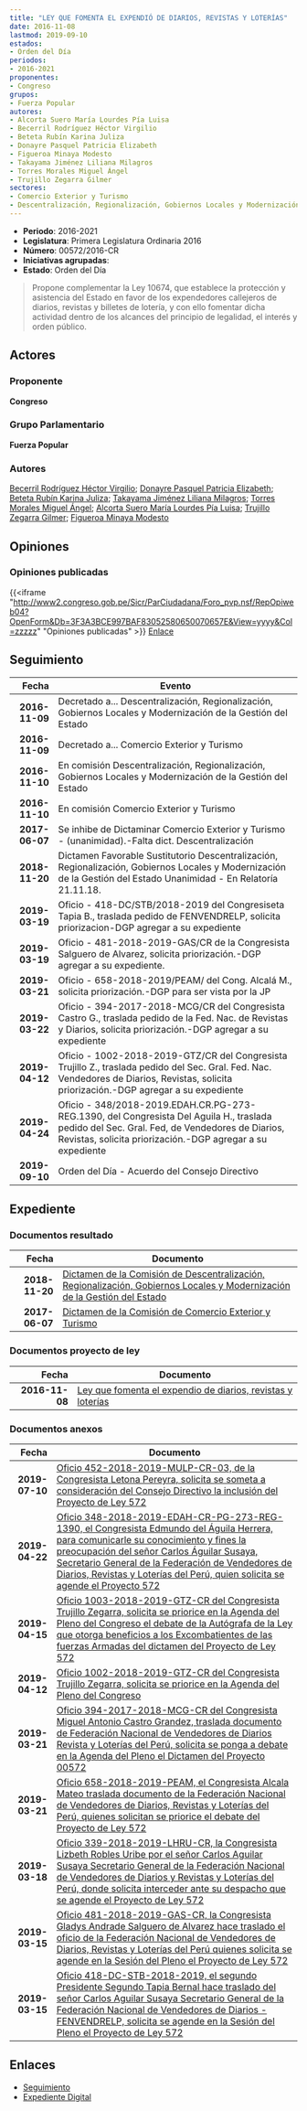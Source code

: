 ```yaml
---
title: "LEY QUE FOMENTA EL EXPENDIÓ DE DIARIOS, REVISTAS Y LOTERÍAS"
date: 2016-11-08
lastmod: 2019-09-10
estados:
- Orden del Día
periodos:
- 2016-2021
proponentes:
- Congreso
grupos:
- Fuerza Popular
autores:
- Alcorta Suero María Lourdes Pía Luisa
- Becerril Rodríguez Héctor Virgilio
- Beteta Rubín Karina Juliza
- Donayre Pasquel Patricia Elizabeth
- Figueroa Minaya Modesto
- Takayama Jiménez Liliana Milagros
- Torres Morales Miguel Ángel
- Trujillo Zegarra Gilmer
sectores:
- Comercio Exterior y Turismo
- Descentralización, Regionalización, Gobiernos Locales y Modernización de la Gestión del Estado
---
```

- **Periodo**: 2016-2021
- **Legislatura**: Primera Legislatura Ordinaria 2016
- **Número**: 00572/2016-CR
- **Iniciativas agrupadas**: 
- **Estado**: Orden del Día

> Propone complementar la Ley 10674, que establece la protección y asistencia del Estado en favor de los expendedores callejeros de diarios, revistas y billetes de lotería, y con ello fomentar dicha actividad dentro de los alcances del principio de legalidad, el interés y orden público.


## Actores

### Proponente

**Congreso**

### Grupo Parlamentario

**Fuerza Popular**

### Autores

[Becerril Rodríguez Héctor Virgilio](mailto:mailto:hbecerril@congreso.gob.pe); [Donayre Pasquel Patricia Elizabeth](mailto:mailto:pdonayre@congreso.gob.pe); [Beteta Rubín Karina Juliza](mailto:mailto:kbeteta@congreso.gob.pe); [Takayama Jiménez Liliana Milagros](mailto:mailto:ltakayama@congreso.gob.pe); [Torres Morales Miguel Ángel](mailto:mailto:mtorresm@congreso.gob.pe); [Alcorta Suero María Lourdes Pía Luisa](mailto:mailto:lalcorta@congreso.gob.pe); [Trujillo Zegarra Gilmer](mailto:mailto:gtrujilloz@congreso.gob.pe); [Figueroa Minaya Modesto](mailto:mailto:mfigueroam@congreso.gob.pe)

## Opiniones

### Opiniones publicadas

{{<iframe "http://www2.congreso.gob.pe/Sicr/ParCiudadana/Foro_pvp.nsf/RepOpiweb04?OpenForm&Db=3F3A3BCE997BAF83052580650070657E&View=yyyy&Col=zzzzz" "Opiniones publicadas" >}}
[Enlace](http://www2.congreso.gob.pe/Sicr/ParCiudadana/Foro_pvp.nsf/RepOpiweb04?OpenForm&Db=3F3A3BCE997BAF83052580650070657E&View=yyyy&Col=zzzzz)


## Seguimiento

| Fecha | Evento |
|------:|--------|
| **2016-11-09** | Decretado a... Descentralización, Regionalización, Gobiernos Locales y Modernización de la Gestión del Estado |
| **2016-11-09** | Decretado a... Comercio Exterior y Turismo |
| **2016-11-10** | En comisión Descentralización, Regionalización, Gobiernos Locales y Modernización de la Gestión del Estado |
| **2016-11-10** | En comisión Comercio Exterior y Turismo |
| **2017-06-07** | Se inhibe de Dictaminar Comercio Exterior y Turismo - (unanimidad).-Falta dict. Descentralización |
| **2018-11-20** | Dictamen Favorable Sustitutorio Descentralización, Regionalización, Gobiernos Locales y Modernización de la Gestión del Estado Unanimidad - En Relatoría 21.11.18. |
| **2019-03-19** | Oficio - 418-DC/STB/2018-2019 del Congresiseta Tapia B., traslada pedido de FENVENDRELP, solicita priorizacion-DGP agregar a su expediente |
| **2019-03-19** | Oficio - 481-2018-2019-GAS/CR de la Congresista Salguero de Alvarez, solicita priorización.-DGP agregar a su expediente. |
| **2019-03-21** | Oficio - 658-2018-2019/PEAM/ del Cong. Alcalá M., solicita priorización.-DGP para ser vista por la JP |
| **2019-03-22** | Oficio - 394-2017-2018-MCG/CR del Congresista Castro G., traslada pedido de la Fed. Nac. de Revistas y Diarios, solicita priorización.-DGP agregar a su expediente |
| **2019-04-12** | Oficio - 1002-2018-2019-GTZ/CR del Congresista Trujillo Z., traslada pedido del Sec. Gral. Fed. Nac. Vendedores de Diarios, Revistas, solicita priorización.-DGP agregar a su expediente |
| **2019-04-24** | Oficio - 348/2018-2019.EDAH.CR.PG-273-REG.1390, del Congresista Del Aguila H., traslada pedido del Sec. Gral. Fed, de Vendedores de Diarios, Revistas, solicita priorización.-DGP agregar a su expediente |
| **2019-09-10** | Orden del Día - Acuerdo del Consejo Directivo |

## Expediente

### Documentos resultado

| Fecha | Documento |
|------:|-----------|
| **2018-11-20** | [Dictamen de la Comisión de Descentralización, Regionalización, Gobiernos Locales y Modernización de la Gestión del Estado](http://www.leyes.congreso.gob.pe/Documentos/2016_2021/Dictamenes/Proyectos_de_Ley/00572DC08MAY20181120.pdf) |
| **2017-06-07** | [Dictamen de la Comisión de Comercio Exterior y Turismo](http://www.leyes.congreso.gob.pe/Documentos/2016_2021/Dictamenes/Proyectos_de_Ley/00572DC03MAY20170607.pdf) |

### Documentos proyecto de ley

| Fecha | Documento |
|------:|-----------|
| **2016-11-08** | [Ley que fomenta el expendio de diarios, revistas y loterías](http://www.leyes.congreso.gob.pe/Documentos/2016_2021/Proyectos_de_Ley_y_de_Resoluciones_Legislativas/PL0057220161108.pdf) |

### Documentos anexos

| Fecha | Documento |
|------:|-----------|
| **2019-07-10** | [Oficio 452-2018-2019-MULP-CR-03, de la Congresista Letona Pereyra, solicita se someta a consideración del Consejo Directivo la inclusión del Proyecto de Ley 572](http://www.leyes.congreso.gob.pe/Documentos/2016_2021/Oficios/Congresistas/OFICIO-452-2018-2019-MULP-CR-03.pdf) |
| **2019-04-22** | [Oficio 348-2018-2019-EDAH-CR-PG-273-REG-1390, el Congresista Edmundo del Águila Herrera, para comunicarle su conocimiento y fines la preocupación del señor Carlos Águilar Susaya, Secretario General de la Federación de Vendedores de Diarios, Revistas y Loterías del Perú, quien solicita se agende el Proyecto 572](http://www.leyes.congreso.gob.pe/Documentos/2016_2021/Oficios/Congresistas/OFICIO-348-2018-2019-EDAH-CR-PG-273-REG-1390.pdf) |
| **2019-04-15** | [Oficio 1003-2018-2019-GTZ-CR del Congresista Trujillo Zegarra, solicita se priorice en la Agenda del Pleno del Congreso el debate de la Autógrafa de la Ley que otorga beneficios a los Excombatientes de las fuerzas Armadas del dictamen del Proyecto de Ley 572](http://www.leyes.congreso.gob.pe/Documentos/2016_2021/Oficios/Congresistas/OFICIO-1003-2018-2019-GTZ-CR.pdf) |
| **2019-04-12** | [Oficio 1002-2018-2019-GTZ-CR del Congresista Trujillo Zegarra, solicita se priorice en la Agenda del Pleno del Congreso](http://www.leyes.congreso.gob.pe/Documentos/2016_2021/Oficios/Congresistas/OFICIO-1002-2018-2019-GTZ-CR.pdf) |
| **2019-03-21** | [Oficio 394-2017-2018-MCG-CR del Congresista Miguel Antonio Castro Grandez, traslada documento de Federación Nacional de Vendedores de Diarios Revista y Loterías del Perú, solicita se ponga a debate en la Agenda del Pleno el Dictamen del Proyecto 00572](http://www.leyes.congreso.gob.pe/Documentos/2016_2021/Oficios/Congresistas/OFICIO-394-2017-2018-MCG-CR.pdf) |
| **2019-03-21** | [Oficio 658-2018-2019-PEAM, el Congresista Alcala Mateo traslada documento de la Federación Nacional de Vendedores de Diarios, Revistas y Loterías del Perú, quienes solicitan se priorice el debate del Proyecto de Ley 572](http://www.leyes.congreso.gob.pe/Documentos/2016_2021/Oficios/Congresistas/OFICIO-658-2018-2019-PEAM.pdf) |
| **2019-03-18** | [Oficio 339-2018-2019-LHRU-CR, la Congresista Lizbeth Robles Uribe por el señor Carlos Aguilar Susaya Secretario General de la Federación Nacional de Vendedores de Diarios y Revistas y Loterías del Perú, donde solicita interceder ante su despacho que se agende el Proyecto de Ley 572](http://www.leyes.congreso.gob.pe/Documentos/2016_2021/Oficios/Congresistas/OFICIO-339-2018-2019-LHRU-CR.pdf) |
| **2019-03-15** | [Oficio 481-2018-2019-GAS-CR, la Congresista Gladys Andrade Salguero de Alvarez hace traslado el oficio de la Federación Nacional de Vendedores de Diarios, Revistas y Loterías del Perú quienes solicita se agende en la Sesión del Pleno el Proyecto de Ley 572](http://www.leyes.congreso.gob.pe/Documentos/2016_2021/Oficios/Congresistas/OFICIO-481-2018-2019-GAS-CR.pdf) |
| **2019-03-15** | [Oficio 418-DC-STB-2018-2019, el segundo Presidente Segundo Tapia Bernal hace traslado del señor Carlos Aguilar Susaya Secretario General de la Federación Nacional de Vendedores de Diarios - FENVENDRELP, solicita se agende en la Sesión del Pleno el Proyecto de Ley 572](http://www.leyes.congreso.gob.pe/Documentos/2016_2021/Oficios/Congresistas/OFICIO-418-DC-STB-2018-2019.pdf) |

## Enlaces

- [Seguimiento](http://www2.congreso.gob.pe/Sicr/TraDocEstProc/CLProLey2016.nsf/f7fff46988ca05b1052578e100829cc7/14e15952111b3b55052580650067ea65?OpenDocument)
- [Expediente Digital](http://www2.congreso.gob.pe/Sicr/TraDocEstProc/Expvirt_2011.nsf/visbusqptramdoc1621/00572?opendocument)

